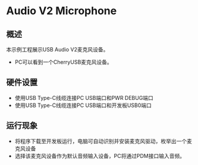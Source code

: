 # Audio V2 Microphone

## 概述

本示例工程展示USB Audio V2麦克风设备。

- PC可以看到一个CherryUSB麦克风设备。

## 硬件设置

- 使用USB Type-C线缆连接PC USB端口和PWR DEBUG端口
- 使用USB Type-C线缆连接PC USB端口和开发板USB0端口

## 运行现象

- 将程序下载至开发板运行，电脑可自动识别并安装麦克风驱动，枚举出一个麦克风设备
- 选择该麦克风设备作为默认音频输入设备，PC将通过PDM接口输入音频。

